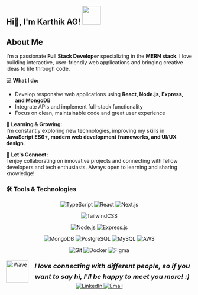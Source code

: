 <h2> Hi👋, I'm Karthik AG! <img src="https://media.giphy.com/media/mGcNjsfWAjY5AEZNw6/giphy.gif" width="50"></h2>

## About Me

 I'm  a passionate **Full Stack Developer** specializing in the **MERN stack**. I love building interactive, user-friendly web applications and bringing creative ideas to life through code.  

💻 **What I do:**  
- Develop responsive web applications using **React, Node.js, Express, and MongoDB**  
- Integrate APIs and implement full-stack functionality  
- Focus on clean, maintainable code and great user experience  

🌱 **Learning & Growing:**  
I'm constantly exploring new technologies, improving my skills in **JavaScript ES6+, modern web development frameworks, and UI/UX design**.  

🤝 **Let's Connect:**  
I enjoy collaborating on innovative projects and connecting with fellow developers and tech enthusiasts. Always open to learning and sharing knowledge!


### 🛠️ Tools & Technologies


<div align="center">
  
![TypeScript](https://img.shields.io/badge/TypeScript-007ACC?style=for-the-badge&logo=typescript&logoColor=white)
![React](https://img.shields.io/badge/React-20232A?style=for-the-badge&logo=react&logoColor=61DAFB)
![Next.js](https://img.shields.io/badge/Next.js-000000?style=for-the-badge&logo=next.js&logoColor=white)

![TailwindCSS](https://img.shields.io/badge/Tailwind_CSS-38B2AC?style=for-the-badge&logo=tailwind-css&logoColor=white)

</div>






<div align="center">

![Node.js](https://img.shields.io/badge/Node.js-43853D?style=for-the-badge&logo=node.js&logoColor=white)
![Express.js](https://img.shields.io/badge/Express.js-404D59?style=for-the-badge&logo=express&logoColor=white)




</div>





<div align="center">

![MongoDB](https://img.shields.io/badge/MongoDB-4EA94B?style=for-the-badge&logo=mongodb&logoColor=white)
![PostgreSQL](https://img.shields.io/badge/PostgreSQL-316192?style=for-the-badge&logo=postgresql&logoColor=white)
![MySQL](https://img.shields.io/badge/MySQL-00000F?style=for-the-badge&logo=mysql&logoColor=white)
![AWS](https://img.shields.io/badge/Amazon_AWS-232F3E?style=for-the-badge&logo=amazon-aws&logoColor=white)


</div>


<div align="center">

![Git](https://img.shields.io/badge/Git-F05032?style=for-the-badge&logo=git&logoColor=white)
![Docker](https://img.shields.io/badge/Docker-2496ED?style=for-the-badge&logo=docker&logoColor=white)
![Figma](https://img.shields.io/badge/Figma-F24E1E?style=for-the-badge&logo=figma&logoColor=white)

</div>



<div style="display: flex; align-items: center; justify-content: center; text-align: center; gap: 10px; margin-top: 20px;">
  <img src="https://media.giphy.com/media/LnQjpWaON8nhr21vNW/giphy.gif" width="60" alt="Wave" />
  <span style="font-size: 18px; line-height: 1.6;">
    <em><b>I love connecting with different people, so if you want to say hi, I'll be happy to meet you more! :)</b></em>
  </span>
</div>
<div align="center">
  <a href="(https://www.linkedin.com/in/karthik-ag)" target="_blank">
    <img src="https://img.shields.io/badge/LinkedIn-Connect-0077B5?style=for-the-badge&logo=linkedin&logoColor=white&labelColor=0077B5" alt="LinkedIn"/>
  </a>
  <a href="mailto:karthikjr2004jr@gmail.com.com" target="_blank">
    <img src="https://img.shields.io/badge/Email-Contact-D14836?style=for-the-badge&logo=gmail&logoColor=white&labelColor=D14836" alt="Email"/>
  </a>
  



